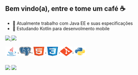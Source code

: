 ## Bem vindo(a), entre e tome um café ☕

- 🔭 Atualmente trabalho com Java EE e suas especificações
- 🌱 Estudando Kotlin para desenvolmento mobile

 <div>
  <a href="https://github.com/EduardoMaxwell">
  <img height="180em" src="https://github-readme-stats.vercel.app/api?username=EduardoMaxwell&show_icons=true&theme=gotham&include_all_commits=true&count_private=true"/>
  <img height="180em" src="https://github-readme-stats.vercel.app/api/top-langs/?username=EduardoMaxwell&layout=compact&langs_count=7&theme=gotham"/>
</div>
  
<div style="display: inline_block"><br>
  <img align="center" alt="Eduardo-JAVA" height="30" width="40" src='https://raw.githubusercontent.com/devicons/devicon/master/icons/java/java-original.svg'>
  <img align="center" alt="Eduardo-POSTGRESQL" height="30" width="40" src='https://raw.githubusercontent.com/devicons/devicon/master/icons/postgresql/postgresql-original.svg'>
  <img align="center" alt="Eduardo-HTML" height="30" width="40" src="https://raw.githubusercontent.com/devicons/devicon/master/icons/html5/html5-original.svg">
  <img align="center" alt="Eduardo-CSS" height="30" width="40" src="https://raw.githubusercontent.com/devicons/devicon/master/icons/css3/css3-original.svg">
  <img align="center" alt="Eduardo-GIT" height="30" width="40" src='https://raw.githubusercontent.com/devicons/devicon/master/icons/git/git-original.svg'>
  <img align="center" alt="Eduardo-PYTHON" height="30" width="40" src='https://raw.githubusercontent.com/devicons/devicon/master/icons/python/python-original.svg'>
</div>
  
##
 
<div> 
  <a href="https://www.linkedin.com/in/eduardo-maxwell/" target="_blank"><img src="https://img.shields.io/badge/-LinkedIn-%230077B5?style=for-the-badge&logo=linkedin&logoColor=white" target="_blank"></a>
  <a href = "mailto:eduardomaxwell2011@gmail.com"><img src="https://img.shields.io/badge/-Gmail-%23333?style=for-the-badge&logo=gmail&logoColor=white" target="_blank"></a>

</div>

